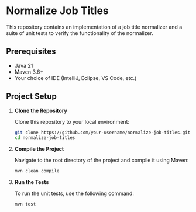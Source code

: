 # Normalize Job Titles

This repository contains an implementation of a job title normalizer and a suite of unit tests to verify the functionality of the normalizer.

## Prerequisites

- Java 21
- Maven 3.6+
- Your choice of IDE (IntelliJ, Eclipse, VS Code, etc.)

## Project Setup

1. **Clone the Repository**

   Clone this repository to your local environment:
   ```bash
   git clone https://github.com/your-username/normalize-job-titles.git
   cd normalize-job-titles

2. **Compile the Project**

   Navigate to the root directory of the project and compile it using Maven:
   ```bash
   mvn clean compile

3. **Run the Tests**

   To run the unit tests, use the following command:
   ```bash
   mvn test
